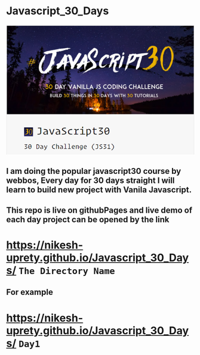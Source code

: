 # Javascript_30_Days
![text](/Assests/image30.png)
## I am doing the popular javascript30 course by webbos, Every day for 30 days straight I will learn to build new project with Vanila Javascript.
## This repo is live on githubPages and live demo of each day project can be opened by the link
# https://nikesh-uprety.github.io/Javascript_30_Days/ `The Directory Name` 
## For example
# https://nikesh-uprety.github.io/Javascript_30_Days/ `Day1`
